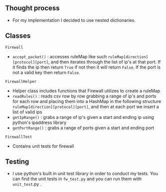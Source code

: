## Thought process
* For my implementation I decided to use nested dictionaries.

## Classes
`Firewall`
* `accept_packet()` : accesses ruleMap like such `ruleMap[direction][protocol][port]`, and then iterates through the list of ip's at that port. If it finds the ip then return `True` if not then it will return `False`. If the port is not a valid key then return `False`.

`FirewallHelper`
* Helper class includes functions that Firewall utilizes to create a ruleMap
* `readRules()` : reads csv row by row grabbing a range of ip's and ports for each row and placing them into a HashMap in the following structure `ruleMap[direction][protocol][port]`, and then at each port we insert a list of valid ips
* `getIpRange()` : grabs a range of ip's given a start and ending ip using python's ipaddress library
* `getPortRange()` : grabs a range of ports given a start and ending port

`FirewallTest`
* Contains unit tests for firewall

## Testing
* I use python's built in unit test library in order to conduct my tests. You can find the unit tests in `fw_test.py` and you can run them with `unit_test`.py .